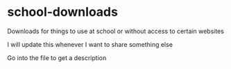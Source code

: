 # school-downloads
Downloads for things to use at school or without access to certain websites

I will update this whenever I want to share something else

Go into the file to get a description
